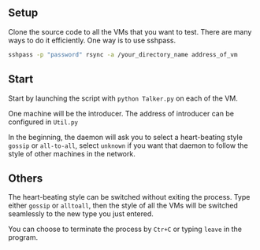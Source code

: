 ## Setup

Clone the source code to all the VMs that you want to test. There are many ways to do it efficiently. One way is to use sshpass. 

```bash
sshpass -p "password" rsync -a /your_directory_name address_of_vm
```

## Start

Start by launching the script with `python Talker.py` on each of the VM.

One machine will be the introducer. The address of introducer can be configured in  `Util.py`

In the beginning, the daemon will ask you to select a heart-beating style `gossip` or `all-to-all`, select `unknown` if you want that daemon to follow the style of other machines in the network. 

## Others

The heart-beating style can be switched without exiting the process. Type either `gossip` or `alltoall`, then the style of all the VMs will be switched seamlessly to the new type you just entered.

You can choose to terminate the process by  `Ctr+C` or typing `leave` in the program.

